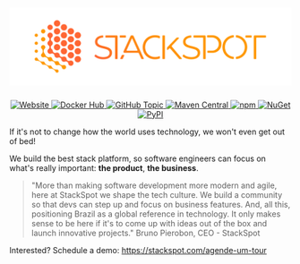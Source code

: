 <h1 align="center"><img src="profile/stackspot.png" alt="StackSpot"></h1>

<p align="center">
  <a href="https://stackspot.com">
    <img src="https://img.shields.io/website?url=https%3A%2F%2Fstackspot.com" alt="Website">
  </a>
  <a href="https://hub.docker.com/u/stackspot">
    <img src="https://img.shields.io/badge/Docker%20Hub-stackspot-0db7ed" alt="Docker Hub">
  </a>
  <a href="https://github.com/topics/stackspot">
    <img src="https://img.shields.io/badge/GitHub%20Topic-stackspot-333" alt="GitHub Topic">
  </a>
  <a href="https://search.maven.org/search?q=com.stackspot">
    <img src="https://img.shields.io/badge/Maven%20Central-com.stackspot-cc2336" alt="Maven Central">
  </a>
  <a href="https://www.npmjs.com/org/stackspot">
    <img src="https://img.shields.io/badge/npm-stackspot-6cc24a" alt="npm">
  </a>
  <a href="https://www.nuget.org/profiles/stackspot">
    <img src="https://img.shields.io/badge/NuGet-stackspot-004880" alt="NuGet">
  </a>
  <a href="https://pypi.org/user/stackspot">
    <img src="https://img.shields.io/badge/PyPI-stackspot-4b8bbe" alt="PyPI">
  </a>
</p>

If it's not to change how the world uses technology, we won't even get out of
bed!

We build the best stack platform, so software engineers can focus on what's
really important: **the product**, **the business**.

> "More than making software development more modern and agile, here at
StackSpot we shape the tech culture. We build a community so that devs can step
up and focus on business features. And, all this, positioning Brazil as a global
reference in technology. It only makes sense to be here if it's to come up with
ideas out of the box and launch innovative projects." Bruno Pierobon, CEO -
StackSpot

Interested? Schedule a demo: https://stackspot.com/agende-um-tour

